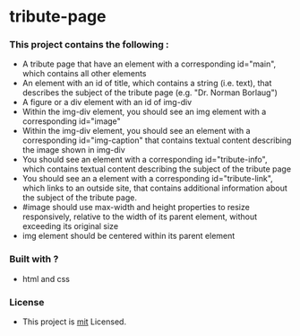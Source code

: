 # tribute-page
### This project contains the following :

- A tribute page that have an element with a corresponding id="main", which contains all other elements
- An element with an id of title, which contains a string (i.e. text), that describes the subject of the tribute page (e.g. "Dr. Norman Borlaug")
- A figure or a div element with an id of img-div
-  Within the img-div element, you should see an img element with a corresponding id="image"
- Within the img-div element, you should see an element with a corresponding id="img-caption" that contains textual content describing the image shown in img-div
- You should see an element with a corresponding id="tribute-info", which contains textual content describing the subject of the tribute page
- You should see an a element with a corresponding id="tribute-link", which links to an outside site, that contains additional information about the subject of the tribute page. 
 - #image should use max-width and height properties to resize responsively, relative to the width of its parent element, without exceeding its original size
- img element should be centered within its parent element


### Built with ?
- html and css

### License
- This project is [mit](./LICENSE) Licensed.

